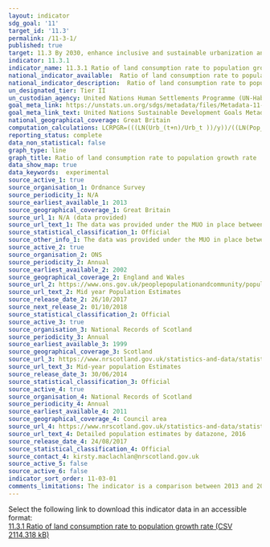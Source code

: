 ```yaml
---
layout: indicator
sdg_goal: '11'
target_id: '11.3'
permalink: /11-3-1/
published: true
target: 11.3 By 2030, enhance inclusive and sustainable urbanization and capacity for participatory, integrated and sustainable human settlement planning and management in all countries
indicator: 11.3.1
indicator_name: 11.3.1 Ratio of land consumption rate to population growth rate
national_indicator_available:  Ratio of land consumption rate to population growth rate
national_indicator_description:  Ratio of land consumption rate to population growth rate
un_designated_tier: Tier II
un_custodian_agency: United Nations Human Settlements Programme (UN-Habitat)
goal_meta_link: https://unstats.un.org/sdgs/metadata/files/Metadata-11-03-01.pdf
goal_meta_link_text: United Nations Sustainable Development Goals Metadata (PDF 245 KB)
national_geographical_coverage: Great Britain
computation_calculations: LCRPGR=(((LN(Urb_(t+n)/Urb_t ))/y))/((LN(Pop_(t+n)/Pop_t )/y) )
reporting_status: complete
data_non_statistical: false
graph_type: line
graph_title: Ratio of land consumption rate to population growth rate
data_show_map: true
data_keywords:  experimental
source_active_1: true
source_organisation_1: Ordnance Survey
source_periodicity_1: N/A
source_earliest_available_1: 2013
source_geographical_coverage_1: Great Britain
source_url_1: N/A (data provided)
source_url_text_1: The data was provided under the MUO in place between ONS and OS
source_statistical_classification_1: Official 
source_other_info_1: The data was provided under the MUO in place between ONS and OS
source_active_2: true
source_organisation_2: ONS
source_periodicity_2: Annual
source_earliest_available_2: 2002
source_geographical_coverage_2: England and Wales 
source_url_2: https://www.ons.gov.uk/peoplepopulationandcommunity/populationandmigration/populationestimates/datasets/lowersuperoutputareamidyearpopulationestimates
source_url_text_2: Mid year Population Estimates 
source_release_date_2: 26/10/2017
source_next_release_2: 01/10/2018
source_statistical_classification_2: Official 
source_active_3: true
source_organisation_3: National Records of Scotland 
source_periodicity_3: Annual
source_earliest_available_3: 1999
source_geographical_coverage_3: Scotland 
source_url_3: https://www.nrscotland.gov.uk/statistics-and-data/statistics/statistics-by-theme/population/population-estimates/special-area-population-estimates/small-area-population-estimates/mid-2013/detailed-data-zone-tables
source_url_text_3: Mid-year population Estimates 
source_release_date_3: 30/06/2014
source_statistical_classification_3: Official 
source_active_4: true
source_organisation_4: National Records of Scotland 
source_periodicity_4: Annual
source_earliest_available_4: 2011
source_geographical_coverage_4: Council area
source_url_4: https://www.nrscotland.gov.uk/statistics-and-data/statistics/statistics-by-theme/population/population-estimates/2011-based-special-area-population-estimates/small-area-population-estimates/mid-2016
source_url_text_4: Detailed population estimates by datazone, 2016 
source_release_date_4: 24/08/2017
source_statistical_classification_4: Official 
source_contact_4: kirsty.maclachlan@nrscotland.gov.uk
source_active_5: false
source_active_6: false
indicator_sort_order: 11-03-01
comments_limitations: The indicator is a comparison between 2013 and 2016 data on land consumption.  Data follows the UN specification for this indicator. This indicator has not been identified in collaboration with topic experts.
---
```

Select the following link to download this indicator data in an accessible format:<br>[11.3.1 Ratio of land consumption rate to population growth rate (CSV 2114.318 kB)](https://sustainabledevelopment-uk.github.io/sdg-data/data/11-3-1.csv)